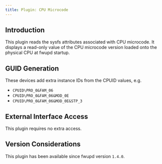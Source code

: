 ```yaml
---
title: Plugin: CPU Microcode
---
```


## Introduction

This plugin reads the sysfs attributes associated with CPU microcode.
It displays a read-only value of the CPU microcode version loaded onto
the physical CPU at fwupd startup.

## GUID Generation

These devices add extra instance IDs from the CPUID values, e.g.

* `CPUID\PRO_0&FAM_06`
* `CPUID\PRO_0&FAM_06&MOD_0E`
* `CPUID\PRO_0&FAM_06&MOD_0E&STP_3`

## External Interface Access

This plugin requires no extra access.

## Version Considerations

This plugin has been available since fwupd version `1.4.0`.
